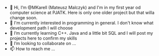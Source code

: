 - 👋 Hi, I’m @MKarell (Mateusz Malczyk) and I'm in my first year od computer science at PJATK. Here is only one older project but that willa change soon.
- 👀 I'm currently interested in programming in general. I don't know what development path I will choose
- 🌱 I’m currently learning C++. Java and a little bit SQL and I will post my projects here to confirm my skills
- 💞️ I’m looking to collaborate on ...
- 📫 How to reach me ...

<!---
MKarell/MKarell is a ✨ special ✨ repository because its `README.md` (this file) appears on your GitHub profile.
You can click the Preview link to take a look at your changes.
--->
